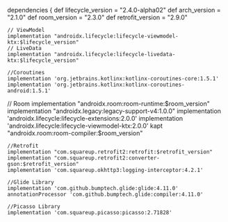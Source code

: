 dependencies {
    def lifecycle_version = "2.4.0-alpha02"
    def arch_version = "2.1.0"
    def room_version = "2.3.0"
    def retrofit_version = "2.9.0"

    // ViewModel
    implementation "androidx.lifecycle:lifecycle-viewmodel-ktx:$lifecycle_version"
    // LiveData
    implementation "androidx.lifecycle:lifecycle-livedata-ktx:$lifecycle_version"

    //Coroutines
    implementation 'org.jetbrains.kotlinx:kotlinx-coroutines-core:1.5.1'
    implementation 'org.jetbrains.kotlinx:kotlinx-coroutines-android:1.5.1'

// Room
    implementation "androidx.room:room-runtime:$room_version"
    implementation "androidx.legacy:legacy-support-v4:1.0.0"
    implementation 'androidx.lifecycle:lifecycle-extensions:2.0.0'
    implementation 'androidx.lifecycle:lifecycle-viewmodel-ktx:2.0.0'
    kapt "androidx.room:room-compiler:$room_version"

    //Retrofit
    implementation "com.squareup.retrofit2:retrofit:$retrofit_version"
    implementation "com.squareup.retrofit2:converter-gson:$retrofit_version"
    implementation 'com.squareup.okhttp3:logging-interceptor:4.2.1'

    //Glide Library
    implementation 'com.github.bumptech.glide:glide:4.11.0'
    annotationProcessor 'com.github.bumptech.glide:compiler:4.11.0'

    //Picasso Library
    implementation 'com.squareup.picasso:picasso:2.71828'
